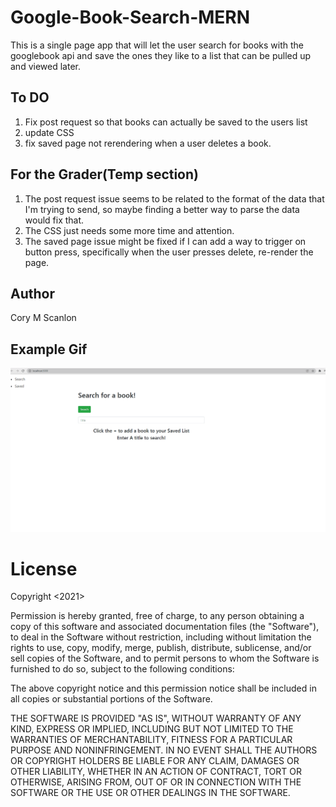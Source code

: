 # Google-Book-Search-MERN
  This is a single page app that will let the user search for books with the googlebook api and save the ones they like to a list that can be pulled up and viewed later.
  

## To DO
  1. Fix post request so that books can actually be saved to the users list
  2. update CSS
  3. fix saved page not rerendering when a user deletes a book.

## For the Grader(Temp section)
<ol>
  <li>The post request issue seems to be related to the format of the data that I'm trying to send, so maybe finding a better way to parse the data would fix that.</li>
  <li>The CSS just needs some more time and attention.</li>
  <li>The saved page issue might be fixed if I can add a way to trigger on button press, specifically when the user presses delete, re-render the page.</li>
 </ol>

## Author

Cory M Scanlon

## Example Gif
![Gif](Demo.BookSearch.gif)

# License

Copyright <2021> <Cory Scanlon>

Permission is hereby granted, free of charge, to any person obtaining a copy of this software and associated documentation files (the "Software"), to deal in the Software without restriction, including without limitation the rights to use, copy, modify, merge, publish, distribute, sublicense, and/or sell copies of the Software, and to permit persons to whom the Software is furnished to do so, subject to the following conditions:

The above copyright notice and this permission notice shall be included in all copies or substantial portions of the Software.

THE SOFTWARE IS PROVIDED "AS IS", WITHOUT WARRANTY OF ANY KIND, EXPRESS OR IMPLIED, INCLUDING BUT NOT LIMITED TO THE WARRANTIES OF MERCHANTABILITY, FITNESS FOR A PARTICULAR PURPOSE AND NONINFRINGEMENT. IN NO EVENT SHALL THE AUTHORS OR COPYRIGHT HOLDERS BE LIABLE FOR ANY CLAIM, DAMAGES OR OTHER LIABILITY, WHETHER IN AN ACTION OF CONTRACT, TORT OR OTHERWISE, ARISING FROM, OUT OF OR IN CONNECTION WITH THE SOFTWARE OR THE USE OR OTHER DEALINGS IN THE SOFTWARE.
